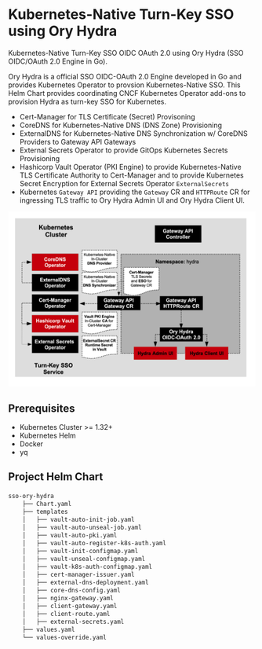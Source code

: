 # Kubernetes-Native Turn-Key SSO using Ory Hydra
Kubernetes-Native Turn-Key SSO OIDC OAuth 2.0 using Ory Hydra (SSO OIDC/OAuth 2.0 Engine in Go).


Ory Hydra is a official SSO OIDC-OAuth 2.0 Engine developed in Go and provides Kubernetes Operator to provsion
Kubernetes-Native SSO. This Helm Chart provides coordinating CNCF Kubernetes Operator add-ons to provision Hydra as turn-key SSO for Kubernetes.

- Cert-Manager for TLS Certificate (Secret) Provisoning
- CoreDNS for Kubernetes-Native DNS (DNS Zone) Provisioning
- ExternalDNS for Kubernetes-Native DNS Synchronization w/ CoreDNS Providers to Gateway API Gateways
- External Secrets Operator to provide GitOps Kubernetes Secrets Provisioning
- Hashicorp Vault Operator (PKI Engine) to provide Kubernetes-Native TLS Certificate Authority
to Cert-Manager and to provide Kubernetes Secret Encryption for External Secrets Operator `ExternalSecrets`
- Kubernetes `Gateway API` providing the `Gateway` CR and `HTTPRoute` CR for ingressing TLS traffic to Ory Hydra Admin UI and Ory Hydra Client UI.

![ory-hydra-turn-key-k8s-architecture](docs/hydra-sso.png)



## Prerequisites

- Kubernetes Cluster >= 1.32+
- Kubernetes Helm
- Docker
- yq


## Project Helm Chart

```shell
sso-ory-hydra
    ├── Chart.yaml
    ├── templates
    │   ├── vault-auto-init-job.yaml
    │   ├── vault-auto-unseal-job.yaml
    │   ├── vault-auto-pki.yaml
    │   ├── vault-auto-register-k8s-auth.yaml
    │   ├── vault-init-configmap.yaml
    │   ├── vault-unseal-configmap.yaml
    │   ├── vault-k8s-auth-configmap.yaml
    │   ├── cert-manager-issuer.yaml
    │   ├── external-dns-deployment.yaml
    │   ├── core-dns-config.yaml
    │   ├── nginx-gateway.yaml
    │   ├── client-gateway.yaml
    │   ├── client-route.yaml
    │   ├── external-secrets.yaml
    ├── values.yaml
    └── values-override.yaml
```
